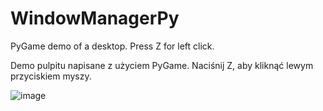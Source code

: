 # WindowManagerPy
PyGame demo of a desktop. Press Z for left click.

Demo pulpitu napisane z użyciem PyGame. Naciśnij Z, aby kliknąć lewym przyciskiem myszy.

![image](https://user-images.githubusercontent.com/112283903/206803169-7fed84ac-6039-47af-a028-e034e11050a2.png)
